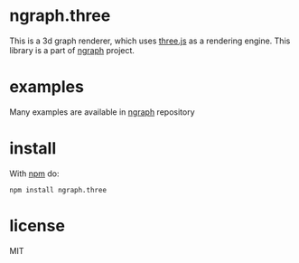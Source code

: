 # ngraph.three

This is a 3d graph renderer, which uses [three.js](https://github.com/mrdoob/three.js) as a rendering engine. This library is a part of [ngraph](https://github.com/anvaka/ngraph) project.

# examples
Many examples are available in [ngraph](https://github.com/anvaka/ngraph/tree/master/examples/three.js) repository

# install

With [npm](https://npmjs.org) do:

```
npm install ngraph.three
```

# license

MIT
